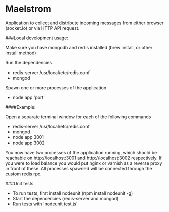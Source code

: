 Maelstrom
=========

Application to collect and distribute incoming messages from either browser (socket.io) or via HTTP API request.

###Local development usage:

Make sure you have mongodb and redis installed (brew install, or other install method)

Run the dependencies

* redis-server /usr/local/etc/redis.conf
* mongod

Spawn one or more processes of the application

* node app 'port'

####Example:

Open a separate terminal window for each of the following commands

- redis-server /usr/local/etc/redis.conf
- mongod
- node app 3001
- node app 3002

You now have two processes of the application running,
which should be reachable on http://localhost:3001 and http://localhost:3002 respectively. 
If you were to load balance you would put nginx or varnish as a reverse proxy in front of these. All processes spawned will be connected through the custom redis rpc.

###Unit tests

- To run tests, first install nodeunit (npm install nodeunit -g)
- Start the depencencies (redis-server and mongod)
- Run tests with 'nodeunit test.js'